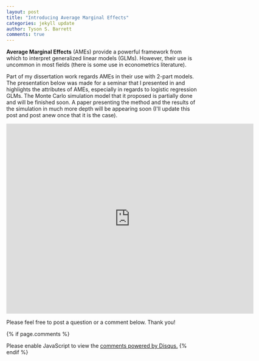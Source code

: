 ```yaml
---
layout: post
title: "Introducing Average Marginal Effects"
categories: jekyll update
author: Tyson S. Barrett
comments: true
---
```


**Average Marginal Effects** (AMEs) provide a powerful framework from which to interpret generalized linear models (GLMs). However, their use is uncommon in most fields (there is some use in econometrics literature). 

Part of my dissertation work regards AMEs in their use with 2-part models. The presentation below was made for a seminar that I presented in and highlights the attributes of AMEs, especially in regards to logistic regression GLMs. The Monte Carlo simulation model that it proposed is partially done and will be finished soon. A paper presenting the method and the results of the simulation in much more depth will be appearing soon (I'll update this post and post anew once that it is the case).

<iframe src="https://docs.google.com/presentation/d/1xRZ412P6NksYolxaRifw90u0g4NTodw-ywaknNDdgJo/embed?start=false&loop=true&delayms=60000" frameborder="0" width="650" height="500" allowfullscreen="true" mozallowfullscreen="true" webkitallowfullscreen="true"></iframe>

Please feel free to post a question or a comment below. Thank you!

{% if page.comments %} 
<div id="disqus_thread"></div>
<script>
    /**
     *  RECOMMENDED CONFIGURATION VARIABLES: EDIT AND UNCOMMENT THE SECTION BELOW TO INSERT DYNAMIC VALUES FROM YOUR PLATFORM OR CMS.
     *  LEARN WHY DEFINING THESE VARIABLES IS IMPORTANT: https://disqus.com/admin/universalcode/#configuration-variables
     */
    /*
    var disqus_config = function () {
        this.page.url = page.url;  // Replace PAGE_URL with your page's canonical URL variable
        this.page.identifier = page.identifer; // Replace PAGE_IDENTIFIER with your page's unique identifier variable
    };
    */
    (function() {  // DON'T EDIT BELOW THIS LINE
        var d = document, s = d.createElement('script');
        
        s.src = '//tysonstanley.disqus.com/embed.js';
        
        s.setAttribute('data-timestamp', +new Date());
        (d.head || d.body).appendChild(s);
    })();
</script>
<noscript>Please enable JavaScript to view the <a href="https://disqus.com/?ref_noscript" rel="nofollow">comments powered by Disqus.</a></noscript>
{% endif %}


